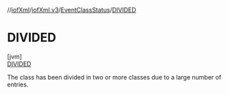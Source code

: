 //[iofXml](../../../../index.md)/[iofXml.v3](../../index.md)/[EventClassStatus](../index.md)/[DIVIDED](index.md)

# DIVIDED

[jvm]\
[DIVIDED](index.md)

The class has been divided in two or more classes due to a large number of entries.
